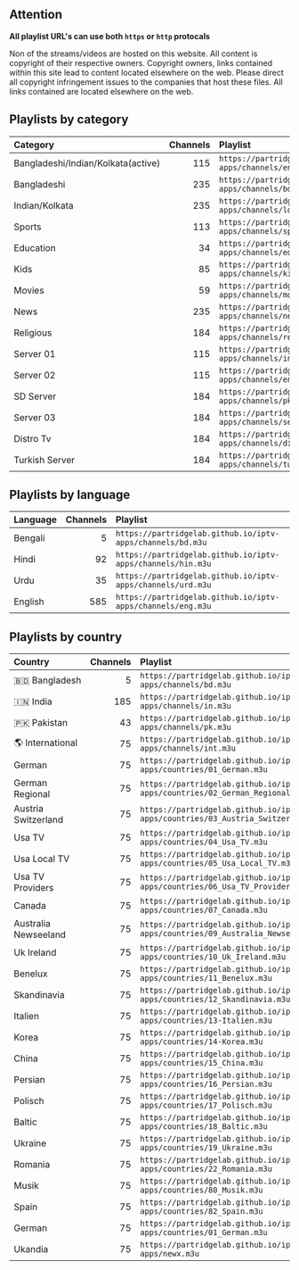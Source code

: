 ## Attention

**All playlist URL's can use both `https` or `http` protocals**

Non of the streams/videos are hosted on this website. All content is copyright of their respective owners. Copyright owners, links contained within this site lead to content located elsewhere on the web. Please direct all copyright infringement issues to the companies that host these files. All links contained are located elsewhere on the web.

## Playlists by category

<table>
	<thead>
		<tr><th align="left">Category</th><th align="right">Channels</th><th align="left">Playlist</th></tr>
	</thead>
	<tbody>
		<tr><td align="left">Bangladeshi/Indian/Kolkata(active)</td><td align="right">115</td><td align="left"><code>https://partridgelab.github.io/iptv-apps/channels/entertainment.m3u</code></td></tr>
		<tr><td align="left">Bangladeshi</td><td align="right">235</td><td align="left"><code>https://partridgelab.github.io/iptv-apps/channels/bd.m3u</code></td></tr>
		<tr><td align="left">Indian/Kolkata</td><td align="right">235</td><td align="left"><code>https://partridgelab.github.io/iptv-apps/channels/local.m3u</code></td></tr>
		<tr><td align="left">Sports</td><td align="right">113</td><td align="left"><code>https://partridgelab.github.io/iptv-apps/channels/sport.m3u</code></td></tr>
		<tr><td align="left">Education</td><td align="right">34</td><td align="left"><code>https://partridgelab.github.io/iptv-apps/channels/education.m3u</code></td></tr>
		<tr><td align="left">Kids</td><td align="right">85</td><td align="left"><code>https://partridgelab.github.io/iptv-apps/channels/kids.m3u</code></td></tr>
		<tr><td align="left">Movies</td><td align="right">59</td><td align="left"><code>https://partridgelab.github.io/iptv-apps/channels/movies.m3u</code></td></tr>
		<tr><td align="left">News</td><td align="right">235</td><td align="left"><code>https://partridgelab.github.io/iptv-apps/channels/news.m3u</code></td></tr>
		<tr><td align="left">Religious</td><td align="right">184</td><td align="left"><code>https://partridgelab.github.io/iptv-apps/channels/religious.m3u</code></td></tr>
		<tr><td align="left">Server 01</td><td align="right">115</td><td align="left"><code>https://partridgelab.github.io/iptv-apps/channels/in.m3u</code></td></tr>
		<tr><td align="left">Server 02</td><td align="right">115</td><td align="left"><code>https://partridgelab.github.io/iptv-apps/channels/entertainment.m3u</code></td></tr>
		<tr><td align="left">SD Server</td><td align="right">184</td><td align="left"><code>https://partridgelab.github.io/iptv-apps/channels/pk.m3u</code></td></tr>
		<tr><td align="left">Server 03</td><td align="right">184</td><td align="left"><code>https://partridgelab.github.io/iptv-apps/channels/server3.m3u</code></td></tr>
		<tr><td align="left">Distro Tv</td><td align="right">184</td><td align="left"><code>https://partridgelab.github.io/iptv-apps/channels/distrotv.m3u</code></td></tr>
		<tr><td align="left">Turkish Server</td><td align="right">184</td><td align="left"><code>https://partridgelab.github.io/iptv-apps/channels/turkish-server.m3u</code></td></tr>
	</tbody>
</table>

## Playlists by language

<table>
	<thead>
		<tr><th align="left">Language</th><th align="right">Channels</th><th align="left">Playlist</th></tr>
	</thead>
	<tbody>
		<tr><td align="left">Bengali</td><td align="right">5</td><td align="left"><code>https://partridgelab.github.io/iptv-apps/channels/bd.m3u</code></td></tr>
		<tr><td align="left">Hindi</td><td align="right">92</td><td align="left"><code>https://partridgelab.github.io/iptv-apps/channels/hin.m3u</code></td></tr>
		<tr><td align="left">Urdu</td><td align="right">35</td><td align="left"><code>https://partridgelab.github.io/iptv-apps/channels/urd.m3u</code></td></tr>
		<tr><td align="left">English</td><td align="right">585</td><td align="left"><code>https://partridgelab.github.io/iptv-apps/channels/eng.m3u</code></td></tr></tbody>
</table>

## Playlists by country

<table>
	<thead>
		<tr><th align="left">Country</th><th align="right">Channels</th><th align="left">Playlist</th><th align="left">EPG</th></tr>
	</thead>
	<tbody>
		<tr><td align="left">🇧🇩&nbsp;Bangladesh</td><td align="right">5</td><td align="left" nowrap><code>https://partridgelab.github.io/iptv-apps/channels/bd.m3u</code></td><td align="left"></td></tr>
		<tr><td align="left">🇮🇳&nbsp;India</td><td align="right">185</td><td align="left" nowrap><code>https://partridgelab.github.io/iptv-apps/channels/in.m3u</code></td><td align="left"></td></tr>
		<tr><td align="left">🇵🇰&nbsp;Pakistan</td><td align="right">43</td><td align="left" nowrap><code>https://partridgelab.github.io/iptv-apps/channels/pk.m3u</code></td><td align="left"></td></tr>
		<tr><td align="left">🌎&nbsp;International</td><td align="right">75</td><td align="left" nowrap><code>https://partridgelab.github.io/iptv-apps/channels/int.m3u</code></td><td align="left"></td></tr>
		<tr><td align="left">German</td><td align="right">75</td><td align="left" nowrap><code>https://partridgelab.github.io/iptv-apps/countries/01_German.m3u</code></td><td align="left"></td></tr>
		<tr><td align="left">German Regional</td><td align="right">75</td><td align="left" nowrap><code>https://partridgelab.github.io/iptv-apps/countries/02_German_Regional.m3u</code></td><td align="left"></td></tr>
		<tr><td align="left">Austria Switzerland</td><td align="right">75</td><td align="left" nowrap><code>https://partridgelab.github.io/iptv-apps/countries/03_Austria_Switzerland.m3u</code></td><td align="left"></td></tr>
		<tr><td align="left">Usa TV</td><td align="right">75</td><td align="left" nowrap><code>https://partridgelab.github.io/iptv-apps/countries/04_Usa_TV.m3u</code></td><td align="left"></td></tr>
		<tr><td align="left">Usa Local TV</td><td align="right">75</td><td align="left" nowrap><code>https://partridgelab.github.io/iptv-apps/countries/05_Usa_Local_TV.m3u</code></td><td align="left"></td></tr>
		<tr><td align="left">Usa TV Providers</td><td align="right">75</td><td align="left" nowrap><code>https://partridgelab.github.io/iptv-apps/countries/06_Usa_TV_Providers.m3u</code></td><td align="left"></td></tr>
		<tr><td align="left">Canada</td><td align="right">75</td><td align="left" nowrap><code>https://partridgelab.github.io/iptv-apps/countries/07_Canada.m3u</code></td><td align="left"></td></tr>
		<tr><td align="left">Australia Newseeland</td><td align="right">75</td><td align="left" nowrap><code>https://partridgelab.github.io/iptv-apps/countries/09_Australia_Newseeland.m3u</code></td><td align="left"></td></tr>
		<tr><td align="left">Uk Ireland</td><td align="right">75</td><td align="left" nowrap><code>https://partridgelab.github.io/iptv-apps/countries/10_Uk_Ireland.m3u</code></td><td align="left"></td></tr>
		<tr><td align="left">Benelux</td><td align="right">75</td><td align="left" nowrap><code>https://partridgelab.github.io/iptv-apps/countries/11_Benelux.m3u</code></td><td align="left"></td></tr>
		<tr><td align="left">Skandinavia</td><td align="right">75</td><td align="left" nowrap><code>https://partridgelab.github.io/iptv-apps/countries/12_Skandinavia.m3u</code></td><td align="left"></td></tr>
		<tr><td align="left">Italien</td><td align="right">75</td><td align="left" nowrap><code>https://partridgelab.github.io/iptv-apps/countries/13-Italien.m3u</code></td><td align="left"></td></tr>
		<tr><td align="left">Korea</td><td align="right">75</td><td align="left" nowrap><code>https://partridgelab.github.io/iptv-apps/countries/14-Korea.m3u</code></td><td align="left"></td></tr>
		<tr><td align="left">China</td><td align="right">75</td><td align="left" nowrap><code>https://partridgelab.github.io/iptv-apps/countries/15_China.m3u</code></td><td align="left"></td></tr>
		<tr><td align="left">Persian</td><td align="right">75</td><td align="left" nowrap><code>https://partridgelab.github.io/iptv-apps/countries/16_Persian.m3u</code></td><td align="left"></td></tr>
		<tr><td align="left">Polisch</td><td align="right">75</td><td align="left" nowrap><code>https://partridgelab.github.io/iptv-apps/countries/17_Polisch.m3u</code></td><td align="left"></td></tr>
		<tr><td align="left">Baltic</td><td align="right">75</td><td align="left" nowrap><code>https://partridgelab.github.io/iptv-apps/countries/18_Baltic.m3u</code></td><td align="left"></td></tr>
		<tr><td align="left">Ukraine</td><td align="right">75</td><td align="left" nowrap><code>https://partridgelab.github.io/iptv-apps/countries/19_Ukraine.m3u</code></td><td align="left"></td></tr>
		<tr><td align="left">Romania</td><td align="right">75</td><td align="left" nowrap><code>https://partridgelab.github.io/iptv-apps/countries/22_Romania.m3u</code></td><td align="left"></td></tr>
		<tr><td align="left">Musik</td><td align="right">75</td><td align="left" nowrap><code>https://partridgelab.github.io/iptv-apps/countries/80_Musik.m3u</code></td><td align="left"></td></tr>
		<tr><td align="left">Spain</td><td align="right">75</td><td align="left" nowrap><code>https://partridgelab.github.io/iptv-apps/countries/82_Spain.m3u</code></td><td align="left"></td></tr>
		<tr><td align="left">German</td><td align="right">75</td><td align="left" nowrap><code>https://partridgelab.github.io/iptv-apps/countries/01_German.m3u</code></td><td align="left"></td></tr>
		<tr><td align="left">Ukandia</td><td align="right">75</td><td align="left" nowrap><code>https://partridgelab.github.io/iptv-apps/newx.m3u</code></td><td align="left"></td></tr>
		</tbody>
</table>
